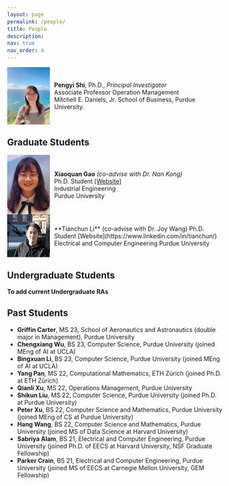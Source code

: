 ```yaml
---
layout: page
permalink: /people/
title: People
description: 
nav: true
nav_order: 4
---
```


<div style="display: flex; align-items: center;">
  <img src="/assets/img/prof_pic.jpg" alt="" style="width: 100px; height: auto; margin-right: 10px;">
  <p><strong>Pengyi Shi</strong>, Ph.D., <em>Principal Investigator</em><br>
     Associate Professor Operation Management<br>
     Mitchell E. Daniels, Jr. School of Business, Purdue University.</p>
</div>

## Graduate Students
<div style="display: flex; align-items: center;">
  <img src="/assets/img/XiaoquanGao_pic.jpg" alt="" style="width: 100px; height: auto; margin-right: 10px;">
  <p><strong>Xiaoquan Gao</strong> <em>(co-advise with Dr. Nan Kong)</em><br>
     Ph.D. Student <a href="https://xiaoquanhi.github.io/web/">[Website]</a><br>
     Industrial Engineering<br>
     Purdue University</p>
</div>

<div style="display: flex; align-items: center;">
  <img src="/assets/img/TianchunLi_pic.jpg" alt="" style="width: 100px; height: auto; margin-right: 10px;">
  <!-- You can keep your text in markdown here. This particular line needs to be HTML because we are inside a HTML block. -->
  <p>**Tianchun Li** (co-advise with Dr. Joy Wang)
            Ph.D. Student [Website](https://www.linkedin.com/in/tianchun/)
            Electrical and Computer Engineering
            Purdue University </p>
</div>

## Undergraduate Students
**To add current Undergraduate RAs**

## Past Students
- **Griffin Carter**, MS 23, School of Aeronautics and Astronautics (double major in Management), Purdue University 
- **Chengxiang Wu**, BS 23, Computer Science, Purdue University (joined MEng of AI at UCLA)
- **Bingxuan Li**, BS 23, Computer Science, Purdue University (joined MEng of AI at UCLA)
- **Yang Pan**, MS 22, Computational Mathematics, ETH Zürich (joined Ph.D. at ETH Zürich)
- **Qianli Xu**, MS 22, Operations Management, Purdue University
- **Shikun Liu**, MS 22,  Computer Science, Purdue University (joined Ph.D. at Purdue University)
- **Peter Xu**, BS 22, Computer Science and Mathematics, Purdue University (joined MEng of CS at Purdue University)
- **Hang Wang**, BS 22, Computer Science and Mathematics, Purdue University (joined MS of Data Science at Harvard University)
- **Sabriya Alam**, BS 21, Electrical and Computer Engineering, Purdue University (joined Ph.D. of EECS at Harvard University, NSF Graduate Fellowship)
- **Parker Crain**, BS 21, Electrical and Computer Engineering, Purdue University (joined MS of EECS at Carnegie Mellon University, GEM Fellowship)


